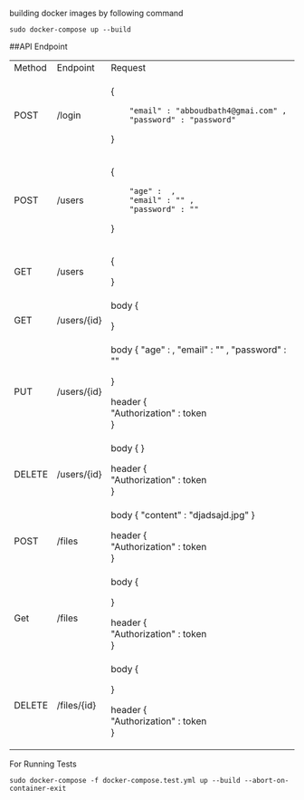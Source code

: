 building docker images by following command

```
sudo docker-compose up --build 
```

##API Endpoint 
<table>
<tr>
<td> Method </td> <td> Endpoint </td><td> Request </td>
</tr>
<tr>
<td> POST </td>
<td> /login </td>
<td>

  
{
  
        "email" : "abboudbath4@gmai.com" ,
        "password" : "password" 
 
}
 

</td> 
</tr>

<tr>
<td> POST </td>
<td> /users </td>
<td>

  
{
 
        "age" :  ,
        "email" : "" ,
        "password" : "" 
 
}
 

</td> 
</tr>
<tr>
<td> GET </td>
<td> /users </td>
<td>
 
{
 
         
}
  
</td>
    
</tr>
    
<tr>
<td> GET </td>
<td> /users/{id} </td>
<td>
 body
 {   

}
      
</td>
    
</tr>
    
<tr>
<td> PUT </td>
<td> /users/{id} </td>
<td>
 body
 {  
        "age" :  , 
        "email" : "" ,
        "password" : "" 

}

header 
{  
      "Authorization" : token   
}

</td>
    
</tr>

<tr>
<td> DELETE </td>
<td> /users/{id} </td>
<td>
 body
 {   
}

header 
{  
      "Authorization" : token   
}

</td>
    
</tr>

<tr>
<td> POST</td>
<td> /files </td>
<td>
 body
 {   
    "content" : "djadsajd.jpg"
}

header 
{  
      "Authorization" : token   
}

</td>
    
</tr>

<tr>
<td> Get</td>
<td> /files </td>
<td>
 body
 {   
    
}

header 
{  
      "Authorization" : token   
}

</td>
    
</tr>

<tr>
<td> DELETE</td>
<td> /files/{id} </td>
<td>
 body
 {   
    
}

header 
{  
      "Authorization" : token   
}

</td>
    
</tr>
 
</table>






For Running Tests

```
sudo docker-compose -f docker-compose.test.yml up --build --abort-on-container-exit
```